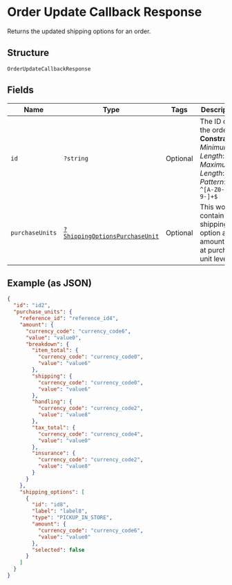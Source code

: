 
# Order Update Callback Response

Returns the updated shipping options for an order.

## Structure

`OrderUpdateCallbackResponse`

## Fields

| Name | Type | Tags | Description | Getter | Setter |
|  --- | --- | --- | --- | --- | --- |
| `id` | `?string` | Optional | The ID of the order.<br>**Constraints**: *Minimum Length*: `1`, *Maximum Length*: `36`, *Pattern*: `^[A-Z0-9-]+$` | getId(): ?string | setId(?string id): void |
| `purchaseUnits` | [`?ShippingOptionsPurchaseUnit`](../../doc/models/shipping-options-purchase-unit.md) | Optional | This would contain shipping option and amount data at purchase unit level. | getPurchaseUnits(): ?ShippingOptionsPurchaseUnit | setPurchaseUnits(?ShippingOptionsPurchaseUnit purchaseUnits): void |

## Example (as JSON)

```json
{
  "id": "id2",
  "purchase_units": {
    "reference_id": "reference_id4",
    "amount": {
      "currency_code": "currency_code6",
      "value": "value0",
      "breakdown": {
        "item_total": {
          "currency_code": "currency_code0",
          "value": "value6"
        },
        "shipping": {
          "currency_code": "currency_code0",
          "value": "value6"
        },
        "handling": {
          "currency_code": "currency_code2",
          "value": "value8"
        },
        "tax_total": {
          "currency_code": "currency_code4",
          "value": "value0"
        },
        "insurance": {
          "currency_code": "currency_code2",
          "value": "value8"
        }
      }
    },
    "shipping_options": [
      {
        "id": "id8",
        "label": "label8",
        "type": "PICKUP_IN_STORE",
        "amount": {
          "currency_code": "currency_code6",
          "value": "value0"
        },
        "selected": false
      }
    ]
  }
}
```

